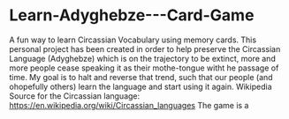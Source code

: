 # Learn-Adyghebze---Card-Game
A fun way to learn Circassian Vocabulary using memory cards.
This personal project has been created in order to help preserve the Circassian Language (Adyghebze) which is on the trajectory to be extinct, more and more people cease speaking it as their mothe-tongue witht he passage of time. 
My goal is to halt and reverse that trend, such that our people (and ohopefully others) learn the language and start using it again. 
Wikipedia Source for the Circassian language: https://en.wikipedia.org/wiki/Circassian_languages
The game is a 

